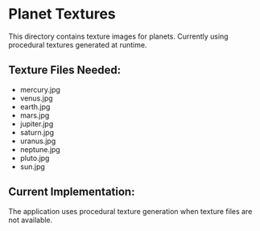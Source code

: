 # Planet Textures

This directory contains texture images for planets. Currently using procedural textures generated at runtime.

## Texture Files Needed:
- mercury.jpg
- venus.jpg
- earth.jpg
- mars.jpg
- jupiter.jpg
- saturn.jpg
- uranus.jpg
- neptune.jpg
- pluto.jpg
- sun.jpg

## Current Implementation:
The application uses procedural texture generation when texture files are not available.